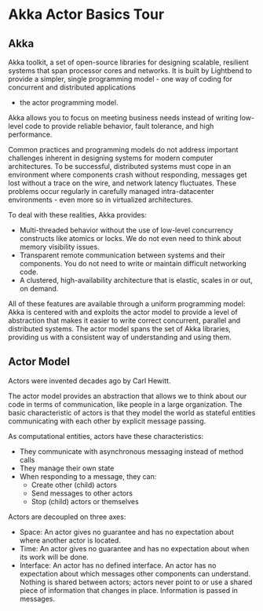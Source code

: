 # Akka Actor Basics Tour

## Akka

Akka toolkit, a set of open-source libraries for designing scalable, resilient systems 
that span processor cores and networks. It is built by Lightbend to provide a simpler, 
single programming model - one way of coding for concurrent and distributed applications
- the actor programming model.
 
Akka allows you to focus on meeting business needs instead of writing low-level 
code to provide reliable behavior, fault tolerance, and high performance.

Common practices and programming models do not address important challenges 
inherent in designing systems for modern computer architectures. To be successful, 
distributed systems must cope in an environment where components crash without 
responding, messages get lost without a trace on the wire, and network latency 
fluctuates. These problems occur regularly in carefully managed intra-datacenter 
environments - even more so in virtualized architectures.

To deal with these realities, Akka provides:

- Multi-threaded behavior without the use of low-level concurrency constructs 
like atomics or locks. We do not even need to think about memory visibility issues.
- Transparent remote communication between systems and their components. You do 
not need to write or maintain difficult networking code.
- A clustered, high-availability architecture that is elastic, scales in or out, 
on demand.

All of these features are available through a uniform programming model: Akka is 
centered with and exploits the actor model to provide a level of abstraction 
that makes it easier to write correct concurrent, parallel and distributed 
systems. The actor model spans the set of Akka libraries, providing us with a 
consistent way of understanding and using them.

## Actor Model

Actors were invented decades ago by Carl Hewitt.

The actor model provides an abstraction that allows we to think about our code 
in terms of communication, like people in a large organization. The basic 
characteristic of actors is that they model the world as stateful entities 
communicating with each other by explicit message passing.

As computational entities, actors have these characteristics:

- They communicate with asynchronous messaging instead of method calls
- They manage their own state
- When responding to a message, they can:
  - Create other (child) actors
  - Send messages to other actors
  - Stop (child) actors or themselves

Actors are decoupled on three axes:
- Space: An actor gives no guarantee and has no expectation about where another actor is located.
- Time: An actor gives no guarantee and has no expectation about when its work will be done.
- Interface: An actor has no defined interface. An actor has no expectation 
about which messages other components can understand. Nothing is shared between 
actors; actors never point to or use a shared piece of information that changes 
in place. Information is passed in messages.
